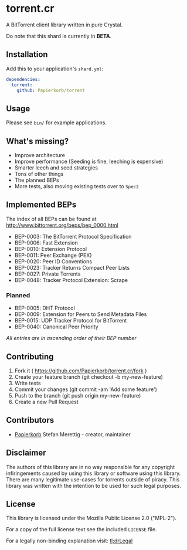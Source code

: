 # torrent.cr

A BitTorrent client library written in pure Crystal.

Do note that this shard is currently in **BETA**.

## Installation

Add this to your application's `shard.yml`:

```yaml
dependencies:
  torrent:
    github: Papierkorb/torrent
```

## Usage

Please see `bin/` for example applications.

## What's missing?

* Improve architecture
* Improve performance (Seeding is fine, leeching is expensive)
* Smarter leech and seed strategies
* Tons of other things
* The planned BEPs
* More tests, also moving existing tests over to `Spec2`

## Implemented BEPs

The index of all BEPs can be found at http://www.bittorrent.org/beps/bep_0000.html

* BEP-0003: The BitTorrent Protocol Specification
* BEP-0006: Fast Extension
* BEP-0010: Extension Protocol
* BEP-0011: Peer Exchange (PEX)
* BEP-0020: Peer ID Conventions
* BEP-0023: Tracker Returns Compact Peer Lists
* BEP-0027: Private Torrents
* BEP-0048: Tracker Protocol Extension: Scrape

### Planned

* BEP-0005: DHT Protocol
* BEP-0009: Extension for Peers to Send Metadata Files
* BEP-0015: UDP Tracker Protocol for BitTorrent
* BEP-0040: Canonical Peer Priority

*All entries are in ascending order of their BEP number*

## Contributing

1. Fork it ( https://github.com/Papierkorb/torrent.cr/fork )
2. Create your feature branch (git checkout -b my-new-feature)
3. Write tests
4. Commit your changes (git commit -am 'Add some feature')
5. Push to the branch (git push origin my-new-feature)
6. Create a new Pull Request

## Contributors

- [Papierkorb](https://github.com/Papierkorb) Stefan Merettig - creator, maintainer

## Disclaimer

The authors of this library are in no way responsible for any copyright
infiringements caused by using this library or software using this library.
There are many legitimate use-cases for torrents outside of piracy. This library
was written with the intention to be used for such legal purposes.

## License

This library is licensed under the Mozilla Public License 2.0 ("MPL-2").

For a copy of the full license text see the included `LICENSE` file.

For a legally non-binding explanation visit:
[tl;drLegal](https://tldrlegal.com/license/mozilla-public-license-2.0-%28mpl-2%29)
